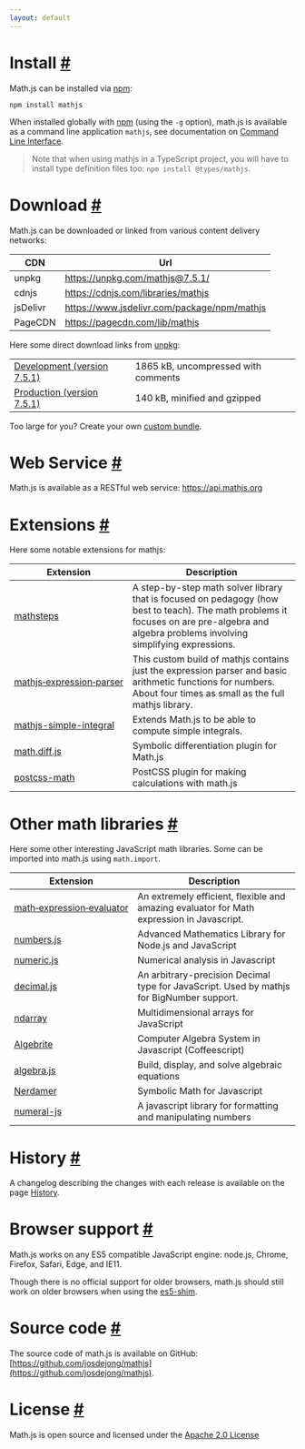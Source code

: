 ```yaml
---
layout: default
---
```


<h1 id="install">Install <a href="#install" title="Permalink">#</a></h1>


Math.js can be installed via [npm](https://npmjs.org/):

```
npm install mathjs
```

When installed globally with [npm](https://npmjs.org/) (using the `-g` option), math.js is available as a command line application `mathjs`, see documentation on [Command Line Interface](docs/command_line_interface.html).

> Note that when using mathjs in a TypeScript project, you will have to install type definition files too: `npm install @types/mathjs`.

<h1 id="download">Download <a href="#download" title="Permalink">#</a></h1>

Math.js can be downloaded or linked from various content delivery networks:

<table>
  <thead>
    <tr>
      <th>CDN</th>
      <th>Url</th>
    </tr>
  </thead>
  <tbody>
    <tr>
      <td>unpkg</td>
      <td><a href="https://unpkg.com/mathjs@7.5.1/">https://unpkg.com/mathjs@7.5.1/</a></td>
    </tr>
    <tr>
      <td>cdnjs</td>
      <td><a href="https://cdnjs.com/libraries/mathjs">https://cdnjs.com/libraries/mathjs</a></td>
    </tr>    
    <tr>
      <td>jsDelivr</td>
      <td><a href="https://www.jsdelivr.com/package/npm/mathjs">https://www.jsdelivr.com/package/npm/mathjs</a></td>
    </tr>
    <tr>
      <td>PageCDN </td>
      <td><a href="https://pagecdn.com/lib/mathjs">https://pagecdn.com/lib/mathjs</a></td>
    </tr>
  </tbody>
</table>

Here some direct download links from [unpkg](https://unpkg.com):

<table class="download">
  <tr>
    <td>
      <a href="https://unpkg.com/mathjs@7.5.1/dist/math.js">
        Development (version 7.5.1)
      </a>
    </td>
    <td>
      <span id="development-size">1865 kB</span>, uncompressed with comments
    </td>
  </tr>
  <tr>
    <td>
      <a href="https://unpkg.com/mathjs@7.5.1/dist/math.min.js">
        Production (version 7.5.1)
      </a>
    </td>
    <td>
      <span id="production-size">140 kB</span>, minified and gzipped
    </td>
  </tr>
</table>

Too large for you? Create your own [custom bundle](docs/custom_bundling.html).


<h1 id="webservice">Web Service <a href="#webservice" title="Permalink">#</a></h1>

Math.js is available as a RESTful web service: <a href="https://api.mathjs.org">https://api.mathjs.org</a>


<h1 id="extensions">Extensions <a href="#extensions" title="Permalink">#</a></h1>

Here some notable extensions for mathjs:

Extension | Description
--------- | -----------
[mathsteps](https://github.com/socraticorg/mathsteps) | A step-by-step math solver library that is focused on pedagogy (how best to teach). The math problems it focuses on are pre-algebra and algebra problems involving simplifying expressions.
[mathjs&#8209;expression&#8209;parser](https://github.com/josdejong/mathjs-expression-parser) | This custom build of mathjs contains just the expression parser and basic arithmetic functions for numbers. About four times as small as the full mathjs library.
[mathjs-simple-integral](https://github.com/joelhoover/mathjs-simple-integral) | Extends Math.js to be able to compute simple integrals.
[math.diff.js](https://github.com/hausen/math.diff.js) | Symbolic differentiation plugin for Math.js
[postcss-math](https://github.com/shauns/postcss-math) | PostCSS plugin for making calculations with math.js


<h1 id="extensions">Other math libraries <a href="#other-math-libraries" title="Permalink">#</a></h1>

Here some other interesting JavaScript math libraries. Some can be imported into math.js using `math.import`.

Extension | Description
--------- | -----------
[math&#8209;expression&#8209;evaluator](https://www.npmjs.com/package/math-expression-evaluator) | An extremely efficient, flexible and amazing evaluator for Math expression in Javascript.
[numbers.js](https://github.com/numbers/numbers.js) | Advanced Mathematics Library for Node.js and JavaScript
[numeric.js](https://github.com/sloisel/numeric) | Numerical analysis in Javascript
[decimal.js](https://github.com/MikeMcl/decimal.js/) | An arbitrary-precision Decimal type for JavaScript. Used by mathjs for BigNumber support.
[ndarray](https://github.com/scijs/ndarray) | Multidimensional arrays for JavaScript
[Algebrite](https://github.com/davidedc/Algebrite) | Computer Algebra System in Javascript (Coffeescript)
[algebra.js](https://github.com/nicolewhite/algebra.js) | Build, display, and solve algebraic equations
[Nerdamer](https://nerdamer.com) | Symbolic Math for Javascript
[numeral-js](https://github.com/adamwdraper/Numeral-js) | A javascript library for formatting and manipulating numbers


<h1 id="history">History <a href="#history" title="Permalink">#</a></h1>

A changelog describing the changes with each release is available on the page [History](history.html).


<h1 id="browsersupport">Browser support <a href="#browsersupport" title="Permalink">#</a></h1>


Math.js works on any ES5 compatible JavaScript engine: node.js, Chrome, Firefox, Safari, Edge, and IE11.

Though there is no official support for older browsers, math.js should still work on older browsers
when using the [es5-shim](https://github.com/kriskowal/es5-shim).


<h1 id="source-code">Source code <a href="#source-code" title="Permalink">#</a></h1>

The source code of math.js is available on GitHub: [https://github.com/josdejong/mathjs](https://github.com/josdejong/mathjs).


<h1 id="license">License <a href="#license" title="Permalink">#</a></h1>

Math.js is open source and licensed under the
[Apache 2.0 License](https://www.apache.org/licenses/LICENSE-2.0)
